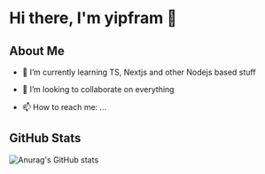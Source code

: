 # Hi there, I'm yipfram 👋

## About Me

- 🌱 I’m currently learning TS, Nextjs and other Nodejs based stuff
- 👯 I’m looking to collaborate on everything

- 📫 How to reach me: ...

## GitHub Stats

![Anurag's GitHub stats](https://github-readme-stats.vercel.app/api?username=yipfram&show_icons=true&theme=transparent&bg_color=00000000)